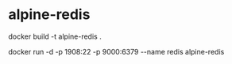 # alpine-redis

docker build -t alpine-redis .

docker run -d -p 1908:22 -p 9000:6379  --name redis alpine-redis